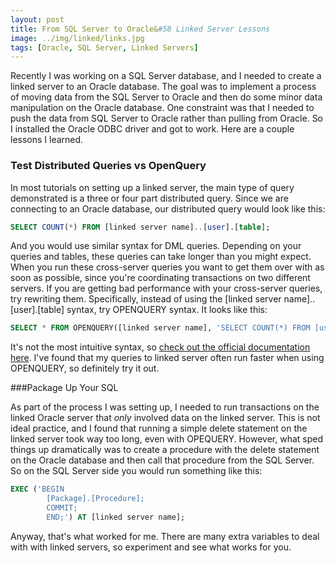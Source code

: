 ```yaml
---
layout: post
title: From SQL Server to Oracle&#58 Linked Server Lessons
image: ../img/linked/links.jpg
tags: [Oracle, SQL Server, Linked Servers]
---
```


Recently I was working on a SQL Server database, and I needed to create a linked server to an Oracle database. The goal was to implement a process of moving data from the SQL Server to Oracle and then do some minor data manipulation on the Oracle database. One constraint was that I needed to push the data from SQL Server to Oracle rather than pulling from Oracle. So I installed the Oracle ODBC driver and got to work. Here are a couple lessons I learned.

### Test Distributed Queries vs OpenQuery

In most tutorials on setting up a linked server, the main type of query demonstrated is a three or four part distributed query. Since we are connecting to an Oracle database, our distributed query would look like this:

```sql
SELECT COUNT(*) FROM [linked server name]..[user].[table];
```

And you would use similar syntax for DML queries. Depending on your queries and tables, these queries can take longer than you might expect. When you run these cross-server queries you want to get them over with as soon as possible, since you're coordinating transactions on two different servers. If you are getting bad performance with your cross-server queries, try rewriting them. Specifically, instead of using the [linked server name]..[user].[table] syntax, try OPENQUERY syntax. It looks like this:

```sql
SELECT * FROM OPENQUERY([linked server name], 'SELECT COUNT(*) FROM [user].[table]');
```

It's not the most intuitive syntax, so [check out the official documentation here](https://docs.microsoft.com/en-us/sql/t-sql/functions/openquery-transact-sql). I've found that my queries to linked server often run faster when using OPENQUERY, so definitely try it out.

###Package Up Your SQL

As part of the process I was setting up, I needed to run transactions on the linked Oracle server that _only_ involved data on the linked server. This is not ideal practice, and I found that running a simple delete statement on the linked server took way too long, even with OPEQUERY. However, what sped things up dramatically was to create a procedure with the delete statement on the Oracle database and then call that procedure from the SQL Server. So on the SQL Server side you would run something like this:

```sql
EXEC ('BEGIN
        [Package].[Procedure];
		COMMIT;
	    END;') AT [linked server name];
```

Anyway, that's what worked for me. There are many extra variables to deal with with linked servers, so experiment and see what works for you.